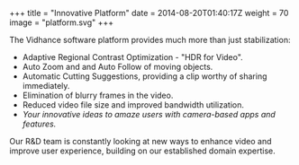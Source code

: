 +++
title = "Innovative Platform"
date = 2014-08-20T01:40:17Z
weight = 70
image = "platform.svg"
+++

The Vidhance software platform provides much more than just stabilization:

- Adaptive Regional Contrast Optimization - "HDR for Video".
- Auto Zoom and and Auto Follow of moving objects.
- Automatic Cutting Suggestions, providing a clip worthy of sharing immediately.
- Elimination of blurry frames in the video.
- Reduced video file size and improved bandwidth utilization.
- *Your innovative ideas to amaze users with camera-based apps and features.*

Our R&D team is constantly looking at new ways to enhance video and improve user experience, building on our established domain expertise.
